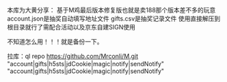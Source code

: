 本库为大黄分享：
基于M鸡最后版本修复版也就是卖188那个版本差不多的玩意
account.json是抽奖自动填写地址文件
gifts.csv是抽奖记录文件
使用直接解压到根目录就行了需配合活动以及京东自建SIGN使用

不知道怎么用！！！就是备份一下。


拉库：ql repo https://github.com/Mrconli/M.git "account|gifts|h5sts|jdCookie|magic|notify|sendNotify" "account|gifts|h5sts|jdCookie|magic|notify|sendNotify"
